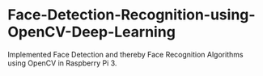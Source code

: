 # Face-Detection-Recognition-using-OpenCV-Deep-Learning
Implemented Face Detection and thereby Face Recognition Algorithms using OpenCV in Raspberry Pi 3.
